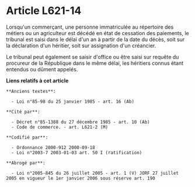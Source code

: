 # Article L621-14

Lorsqu'un commerçant, une personne immatriculée au répertoire des métiers ou un agriculteur est décédé en état de cessation
des paiements, le tribunal est saisi dans le délai d'un an à partir de la date du décès, soit sur la déclaration d'un
héritier, soit sur assignation d'un créancier.

Le tribunal peut également se saisir d'office ou être saisi sur requête du procureur de la République dans le même délai, les
héritiers connus étant entendus ou dûment appelés.

**Liens relatifs à cet article**

	**Anciens textes**:

	  - Loi n°85-98 du 25 janvier 1985 - art. 16 (Ab)

	**Cité par**:

	  - Décret n°85-1388 du 27 décembre 1985 - art. 10 (Ab)
	  - Code de commerce. - art. L621-2 (M)

	**Codifié par**:

	  - Ordonnance 2000-912 2000-09-18
	  - Loi n°2003-7 2003-01-03 art. 50 I (ratification)

	**Abrogé par**:

	  - Loi n°2005-845 du 26 juillet 2005 - art. 1 (V) JORF 27 juillet 2005 en vigueur le 1er janvier 2006 sous réserve art. 190
